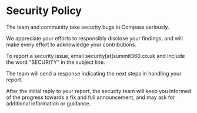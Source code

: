 # Security Policy

The team and community take security bugs in Compass seriously.

We appreciate your efforts to responsibly disclose your findings, and will make every effort to acknowledge your contributions.

To report a security issue, email security[at]summit360.co.uk and include the word "SECURITY" in the subject line.

The team will send a response indicating the next steps in handling your report.

After the initial reply to your report, the security team will keep you informed of the progress towards a fix and full announcement, and may ask for additional information or guidance.
